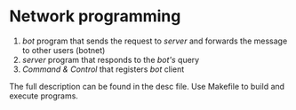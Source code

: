 # Network programming

1) _bot_ program that sends the request to _server_ and forwards the  message to other users (botnet)
2) _server_ program that responds to the _bot's_ query
3) _Command & Control_ that registers _bot_ client

The full description can be found in the desc file. Use Makefile to build and execute programs.
